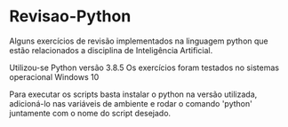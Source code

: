 # Revisao-Python
Alguns exercícios de revisão implementados na linguagem python que estão relacionados
a disciplina de Inteligência Artificial.

Utilizou-se Python versão 3.8.5
Os exercícios foram testados no sistemas operacional Windows 10

Para executar os scripts basta instalar o python na versão utilizada, adicioná-lo
nas variáveis de ambiente e rodar o comando 'python' juntamente com o nome do script desejado.

